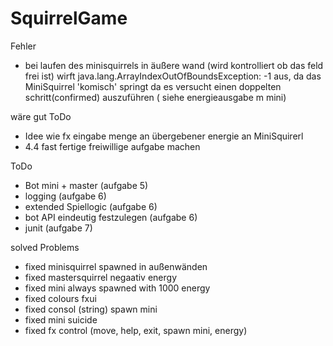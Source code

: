 # SquirrelGame

Fehler
- bei laufen des minisquirrels in äußere wand (wird kontrolliert ob das feld frei ist) wirft java.lang.ArrayIndexOutOfBoundsException: -1 aus, da das MiniSquirrel 'komisch' springt da es versucht einen doppelten schritt(confirmed) auszuführen ( siehe energieausgabe m mini)

wäre gut ToDo
- Idee wie fx eingabe menge an übergebener energie an MiniSquirerl
- 4.4 fast fertige freiwillige aufgabe machen

ToDo
- Bot mini + master (aufgabe 5)
- logging (aufgabe 6)
- extended Spiellogic (aufgabe 6)
- bot API eindeutig festzulegen (aufgabe 6)
- junit (aufgabe 7)

solved Problems
- fixed minisquirrel spawned in außenwänden
- fixed mastersquirrel negaativ energy
- fixed mini always spawned with 1000 energy
- fixed colours fxui
- fixed consol (string) spawn mini
- fixed mini suicide
- fixed fx control (move, help, exit, spawn mini, energy)


